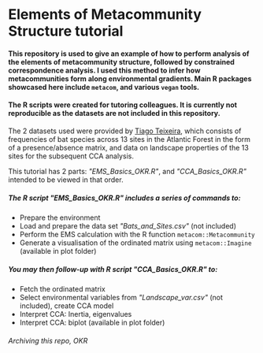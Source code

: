 
# Elements of Metacommunity Structure tutorial
#### This repository is used to give an example of how to perform analysis of the elements of metacommunity structure, followed by constrained correspondence analysis. I used this method to infer how metacommunities form along environmental gradients. Main R packages showcased here include `metacom`, and various `vegan` tools.
#### The R scripts were created for tutoring colleagues. It is currently not reproducible as the datasets are not included in this repository. 

The 2 datasets used were provided by [Tiago Teixeira](https://scholar.google.com/citations?user=Ed7bSzQAAAAJ&hl=en), which consists of frequencies of bat species across 13 sites in the Atlantic Forest in the form of a presence/absence matrix, and data on landscape properties of the 13 sites for the subsequent CCA analysis.

This tutorial has 2 parts: *"EMS_Basics_OKR.R"*, and *"CCA_Basics_OKR.R"* intended to be viewed in that order. 

##### __The R script *"EMS_Basics_OKR.R"* includes a series of commands to:__

* Prepare the environment
* Load and prepare the data set *"Bats_and_Sites.csv"* (not included)
* Perform the EMS calculation with the R function `metacom::Metacommunity`
* Generate a visualisation of the ordinated matrix using `metacom::Imagine` (available in plot folder)

##### __You may then follow-up with R script *"CCA_Basics_OKR.R"* to:__

* Fetch the ordinated matrix
* Select environmental variables from *"Landscape_var.csv"* (not included), create CCA model 
* Interpret CCA: Inertia, eigenvalues
* Interpret CCA: biplot (available in plot folder)

###### Archiving this repo, OKR
